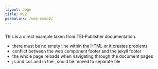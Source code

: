 ```yaml
---
layout: page
title: WC2
permalink: /web-comp2/
---
```

<head>
    <meta charset="utf-8" />
    <meta name="viewport" content="width=device-width, minimum-scale=1, initial-scale=1, user-scalable=yes" />
    <title>pb-view Demo</title>
    <script src="https://unpkg.com/@webcomponents/webcomponentsjs@2.4.3/webcomponents-loader.js"></script>
    <script type="module" src="https://unpkg.com/@teipublisher/pb-components@latest/dist/pb-components-bundle.js">
    </script>
    <style>pb-page {
        position: relative;
        }
        pb-view {
            margin-left: auto;
            margin-right: auto;
        }
        #view1 {
            overflow: auto;
            display: flex;
            justify-content: center;
            max-height: calc(100vh - 80px);
        }
        @media (min-width: 769px) {
            pb-view {
                max-width: 60vw;
            }
        }
        footer {
            margin-top: 10px;
            bottom: 0;
            left: 0;
            right: 0;
            background-color: #f2f2f2;
            margin-left: auto;
            margin-right: auto;
        }
        pb-navigation[disabled] {
            display: block;
            visibility: hidden;
        }
        pb-navigation[direction="forward"] {
            float: right;
        }</style>
</head>

<body>
    <pb-page endpoint="https://teipublisher.com/exist/apps/tei-publisher">
        <pb-document id="document1" path="playground/Die_Natur_der_Harmonik_und_der_Metrik_tei.xml" odd="dta"></pb-document>
        <pb-progress></pb-progress>
        <!-- Output the document title -->
        <pb-view src="document1" xpath="//teiHeader/fileDesc/titleStmt/title">
            <pb-param name="header" value="short" />
        </pb-view>
        <pb-view id="view1" src="document1" view="page" append-footnotes animation></pb-view>
        <footer>
            <!-- Navigate to next page -->
            <pb-navigation direction="forward" keyboard="right">
                <paper-button>
                    <iron-icon icon="icons:chevron-right"></iron-icon>
                </paper-button>
            </pb-navigation>
            <!-- Navigate to previous page -->
            <pb-navigation direction="backward" keyboard="left">
                <paper-button>
                    <iron-icon icon="icons:chevron-left"></iron-icon>
                </paper-button>
            </pb-navigation>
        </footer>
    </pb-page>
</body>


This is a direct example taken from TEI-Publisher documentation.
- there must be no empty line within the HTML or it creates problems
- conflict between the web component footer and the jekyll footer
- the whole page reloads when navigating through the document pages
- js and css and in the <head>, sould be moved to separate file

